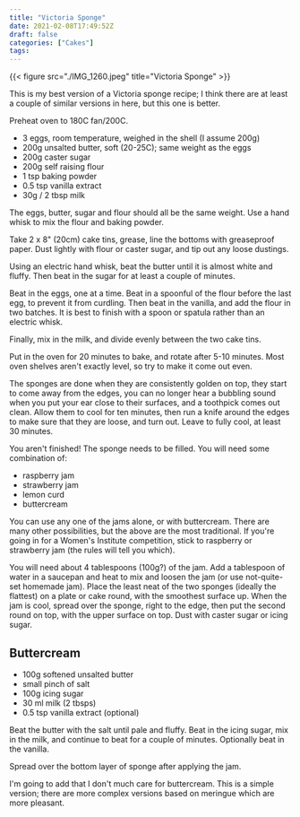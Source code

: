 ```yaml
---
title: "Victoria Sponge"
date: 2021-02-08T17:49:52Z
draft: false
categories: ["Cakes"]
tags: 
---
```


{{< figure src="./IMG_1260.jpeg" title="Victoria Sponge" >}}

This is my best version of a Victoria sponge recipe; I think there are at least a couple of similar versions in here, but this one is better.

Preheat oven to 180C fan/200C.

- 3 eggs, room temperature, weighed in the shell (I assume 200g)
- 200g unsalted butter, soft (20-25C); same weight as the eggs
- 200g caster sugar
- 200g self raising flour
- 1 tsp baking powder
- 0.5 tsp vanilla extract 
- 30g / 2 tbsp milk

The eggs, butter, sugar and flour should all be the same weight. Use a hand whisk to mix the flour and baking powder.

Take 2 x 8" (20cm) cake tins, grease, line the bottoms with greaseproof paper. Dust lightly with flour or caster sugar, and tip out any loose dustings.

Using an electric hand whisk, beat the butter until it is almost white and fluffy.  Then beat in the sugar for at least a couple of minutes.

Beat in the eggs, one at a time. Beat in a spoonful of the flour before the last egg, to prevent it from curdling. Then beat in the vanilla, and add the flour in two batches.  It is best to finish with a spoon or spatula rather than an electric whisk.

Finally, mix in the milk, and divide evenly between the two cake tins.

Put in the oven for 20 minutes to bake, and rotate after 5-10 minutes. Most oven shelves aren't exactly level, so try to make it come out even.

The sponges are done when they are consistently golden on top, they start to come away from the edges, you can no longer hear a bubbling sound when you put your ear close to their surfaces, and a toothpick comes out clean.  Allow them to cool for ten minutes, then run a knife around the edges to make sure that they are loose, and turn out.  Leave to fully cool, at least 30 minutes.

You aren't finished!  The sponge needs to be filled. You will need some combination of:

- raspberry jam
- strawberry jam
- lemon curd
- buttercream

You can use any one of the jams alone, or with buttercream.  There are many other possibilities, but the above are the most traditional.  If you're going in for a Women's Institute competition, stick to raspberry or strawberry jam (the rules will tell you which).

You will need about 4 tablespoons (100g?) of the jam. Add a tablespoon of water in a saucepan and heat to mix and loosen the jam (or use not-quite-set homemade jam). Place the least neat of the two sponges (ideally the flattest) on a plate or cake round, with the smoothest surface up. When the jam is cool, spread over the sponge, right to the edge, then put the second round on top, with the upper surface on top.  Dust with caster sugar or icing sugar.

##  Buttercream

- 100g softened unsalted butter
- small pinch of salt
- 100g icing sugar
- 30 ml milk (2 tbsps)
- 0.5 tsp vanilla extract (optional)

Beat the butter with the salt until pale and fluffy. Beat in the icing sugar, mix in the milk, and continue to beat for a couple of minutes.  Optionally beat in the vanilla.

Spread over the bottom layer of sponge after applying the jam.

I'm going to add that I don't much care for buttercream. This is a simple version; there are more complex versions based on meringue which are more pleasant.
